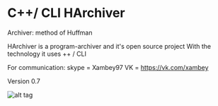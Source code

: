 # C++/ CLI HArchiver
Archiver: method of Huffman

HArchiver is a program-archiver and it's open source project
With the technology it uses ++ / CLI

For communication: 
skype = Xambey97
VK = https://vk.com/xambey

Version 0.7

![alt tag](https://pp.vk.me/c630027/v630027157/31a9e/Xr09YBzI1ZA.jpg) 
